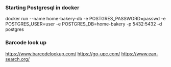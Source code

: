 ### Starting Postgresql in docker

docker run --name home-bakery-db -e POSTGRES_PASSWORD=passwd -e POSTGRES_USER=user -e POSTGRES_DB=home-bakery -p 5432:5432 -d postgres

### Barcode look up

https://www.barcodelookup.com/
https://go-upc.com/
https://www.ean-search.org/
